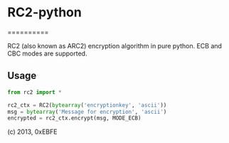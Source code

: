 # RC2-python
==========

RC2 (also known as ARC2) encryption algorithm in pure python. ECB and CBC modes are supported.

## Usage

```python
from rc2 import * 

rc2_ctx = RC2(bytearray('encryptionkey', 'ascii'))
msg = bytearray('Message for encryption', 'ascii')
encrypted = rc2_ctx.encrypt(msg, MODE_ECB)

```
(c) 2013, 0xEBFE
